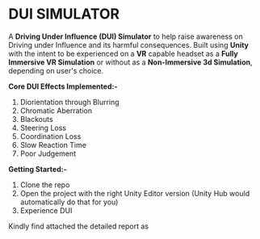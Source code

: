 # DUI SIMULATOR
A **Driving Under Influence (DUI) Simulator** to help raise awareness on Driving under Influence and its harmful consequences.
Built using **Unity** with the intent to be experienced on a **VR** capable headset as a **Fully Immersive VR Simulation** or without as a **Non-Immersive 3d Simulation**, depending on user's choice. 

**Core DUI Effects Implemented:-**
1. Diorientation through Blurring
2. Chromatic Aberration
3. Blackouts
4. Steering Loss
5. Coordination Loss
6. Slow Reaction Time
7. Poor Judgement

**Getting Started:-**

1. Clone the repo
2. Open the project with the right Unity Editor version (Unity Hub would automatically do that for you)
3. Experience DUI

Kindly find attached the detailed report as <Report File Name>
